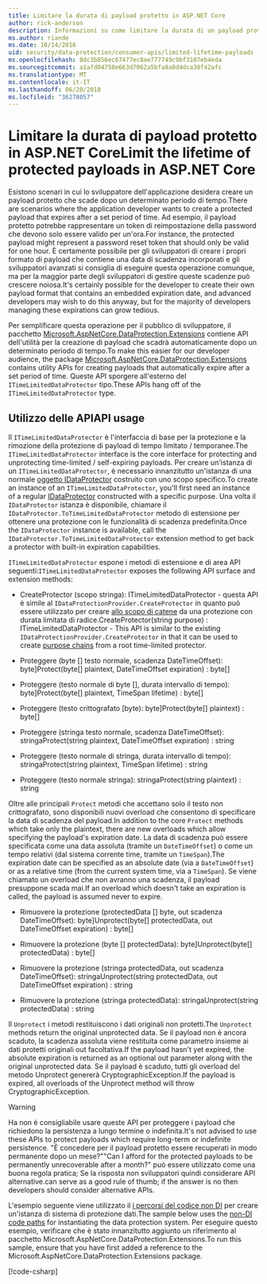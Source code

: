 ```yaml
---
title: Limitare la durata di payload protetto in ASP.NET Core
author: rick-anderson
description: Informazioni su come limitare la durata di un payload protetto utilizzando le API di protezione dei dati di ASP.NET Core.
ms.author: riande
ms.date: 10/14/2016
uid: security/data-protection/consumer-apis/limited-lifetime-payloads
ms.openlocfilehash: 8dc3b856ec67477ec8ae777749c9bf3107eb4eda
ms.sourcegitcommit: a1afd04758e663d7062a5bfa8a0d4dca38f42afc
ms.translationtype: MT
ms.contentlocale: it-IT
ms.lasthandoff: 06/20/2018
ms.locfileid: "36278057"
---
```

# <a name="limit-the-lifetime-of-protected-payloads-in-aspnet-core"></a><span data-ttu-id="e3b8c-103">Limitare la durata di payload protetto in ASP.NET Core</span><span class="sxs-lookup"><span data-stu-id="e3b8c-103">Limit the lifetime of protected payloads in ASP.NET Core</span></span>

<span data-ttu-id="e3b8c-104">Esistono scenari in cui lo sviluppatore dell'applicazione desidera creare un payload protetto che scade dopo un determinato periodo di tempo.</span><span class="sxs-lookup"><span data-stu-id="e3b8c-104">There are scenarios where the application developer wants to create a protected payload that expires after a set period of time.</span></span> <span data-ttu-id="e3b8c-105">Ad esempio, il payload protetto potrebbe rappresentare un token di reimpostazione della password che devono solo essere valido per un'ora.</span><span class="sxs-lookup"><span data-stu-id="e3b8c-105">For instance, the protected payload might represent a password reset token that should only be valid for one hour.</span></span> <span data-ttu-id="e3b8c-106">È certamente possibile per gli sviluppatori di creare i propri formato di payload che contiene una data di scadenza incorporati e gli sviluppatori avanzati si consiglia di eseguire questa operazione comunque, ma per la maggior parte degli sviluppatori di gestire queste scadenze può crescere noiosa.</span><span class="sxs-lookup"><span data-stu-id="e3b8c-106">It's certainly possible for the developer to create their own payload format that contains an embedded expiration date, and advanced developers may wish to do this anyway, but for the majority of developers managing these expirations can grow tedious.</span></span>

<span data-ttu-id="e3b8c-107">Per semplificare questa operazione per il pubblico di sviluppatore, il pacchetto [Microsoft.AspNetCore.DataProtection.Extensions](https://www.nuget.org/packages/Microsoft.AspNetCore.DataProtection.Extensions/) contiene API dell'utilità per la creazione di payload che scadrà automaticamente dopo un determinato periodo di tempo.</span><span class="sxs-lookup"><span data-stu-id="e3b8c-107">To make this easier for our developer audience, the package [Microsoft.AspNetCore.DataProtection.Extensions](https://www.nuget.org/packages/Microsoft.AspNetCore.DataProtection.Extensions/) contains utility APIs for creating payloads that automatically expire after a set period of time.</span></span> <span data-ttu-id="e3b8c-108">Queste API sporgere all'esterno del `ITimeLimitedDataProtector` tipo.</span><span class="sxs-lookup"><span data-stu-id="e3b8c-108">These APIs hang off of the `ITimeLimitedDataProtector` type.</span></span>

## <a name="api-usage"></a><span data-ttu-id="e3b8c-109">Utilizzo delle API</span><span class="sxs-lookup"><span data-stu-id="e3b8c-109">API usage</span></span>

<span data-ttu-id="e3b8c-110">Il `ITimeLimitedDataProtector` è l'interfaccia di base per la protezione e la rimozione della protezione di payload di tempo limitato / temporanee.</span><span class="sxs-lookup"><span data-stu-id="e3b8c-110">The `ITimeLimitedDataProtector` interface is the core interface for protecting and unprotecting time-limited / self-expiring payloads.</span></span> <span data-ttu-id="e3b8c-111">Per creare un'istanza di un `ITimeLimitedDataProtector`, è necessario innanzitutto un'istanza di una normale [oggetto IDataProtector](xref:security/data-protection/consumer-apis/overview) costruito con uno scopo specifico.</span><span class="sxs-lookup"><span data-stu-id="e3b8c-111">To create an instance of an `ITimeLimitedDataProtector`, you'll first need an instance of a regular [IDataProtector](xref:security/data-protection/consumer-apis/overview) constructed with a specific purpose.</span></span> <span data-ttu-id="e3b8c-112">Una volta il `IDataProtector` istanza è disponibile, chiamare il `IDataProtector.ToTimeLimitedDataProtector` metodo di estensione per ottenere una protezione con le funzionalità di scadenza predefinita.</span><span class="sxs-lookup"><span data-stu-id="e3b8c-112">Once the `IDataProtector` instance is available, call the `IDataProtector.ToTimeLimitedDataProtector` extension method to get back a protector with built-in expiration capabilities.</span></span>

<span data-ttu-id="e3b8c-113">`ITimeLimitedDataProtector` espone i metodi di estensione e di area API seguenti:</span><span class="sxs-lookup"><span data-stu-id="e3b8c-113">`ITimeLimitedDataProtector` exposes the following API surface and extension methods:</span></span>

* <span data-ttu-id="e3b8c-114">CreateProtector (scopo stringa): ITimeLimitedDataProtector - questa API è simile al `IDataProtectionProvider.CreateProtector` in quanto può essere utilizzato per creare [allo scopo di catene](xref:security/data-protection/consumer-apis/purpose-strings) da una protezione con durata limitata di radice.</span><span class="sxs-lookup"><span data-stu-id="e3b8c-114">CreateProtector(string purpose) : ITimeLimitedDataProtector - This API is similar to the existing `IDataProtectionProvider.CreateProtector` in that it can be used to create [purpose chains](xref:security/data-protection/consumer-apis/purpose-strings) from a root time-limited protector.</span></span>

* <span data-ttu-id="e3b8c-115">Proteggere (byte [] testo normale, scadenza DateTimeOffset): byte]</span><span class="sxs-lookup"><span data-stu-id="e3b8c-115">Protect(byte[] plaintext, DateTimeOffset expiration) : byte[]</span></span>

* <span data-ttu-id="e3b8c-116">Proteggere (testo normale di byte [], durata intervallo di tempo): byte]</span><span class="sxs-lookup"><span data-stu-id="e3b8c-116">Protect(byte[] plaintext, TimeSpan lifetime) : byte[]</span></span>

* <span data-ttu-id="e3b8c-117">Proteggere (testo crittografato [byte): byte]</span><span class="sxs-lookup"><span data-stu-id="e3b8c-117">Protect(byte[] plaintext) : byte[]</span></span>

* <span data-ttu-id="e3b8c-118">Proteggere (stringa testo normale, scadenza DateTimeOffset): stringa</span><span class="sxs-lookup"><span data-stu-id="e3b8c-118">Protect(string plaintext, DateTimeOffset expiration) : string</span></span>

* <span data-ttu-id="e3b8c-119">Proteggere (testo normale di stringa, durata intervallo di tempo): stringa</span><span class="sxs-lookup"><span data-stu-id="e3b8c-119">Protect(string plaintext, TimeSpan lifetime) : string</span></span>

* <span data-ttu-id="e3b8c-120">Proteggere (testo normale stringa): stringa</span><span class="sxs-lookup"><span data-stu-id="e3b8c-120">Protect(string plaintext) : string</span></span>

<span data-ttu-id="e3b8c-121">Oltre alle principali `Protect` metodi che accettano solo il testo non crittografato, sono disponibili nuovi overload che consentono di specificare la data di scadenza del payload.</span><span class="sxs-lookup"><span data-stu-id="e3b8c-121">In addition to the core `Protect` methods which take only the plaintext, there are new overloads which allow specifying the payload's expiration date.</span></span> <span data-ttu-id="e3b8c-122">La data di scadenza può essere specificata come una data assoluta (tramite un `DateTimeOffset`) o come un tempo relativi (dal sistema corrente time, tramite un `TimeSpan`).</span><span class="sxs-lookup"><span data-stu-id="e3b8c-122">The expiration date can be specified as an absolute date (via a `DateTimeOffset`) or as a relative time (from the current system time, via a `TimeSpan`).</span></span> <span data-ttu-id="e3b8c-123">Se viene chiamato un overload che non avranno una scadenza, il payload presuppone scada mai.</span><span class="sxs-lookup"><span data-stu-id="e3b8c-123">If an overload which doesn't take an expiration is called, the payload is assumed never to expire.</span></span>

* <span data-ttu-id="e3b8c-124">Rimuovere la protezione (protectedData [] byte, out scadenza DateTimeOffset): byte]</span><span class="sxs-lookup"><span data-stu-id="e3b8c-124">Unprotect(byte[] protectedData, out DateTimeOffset expiration) : byte[]</span></span>

* <span data-ttu-id="e3b8c-125">Rimuovere la protezione (byte [] protectedData): byte]</span><span class="sxs-lookup"><span data-stu-id="e3b8c-125">Unprotect(byte[] protectedData) : byte[]</span></span>

* <span data-ttu-id="e3b8c-126">Rimuovere la protezione (stringa protectedData, out scadenza DateTimeOffset): stringa</span><span class="sxs-lookup"><span data-stu-id="e3b8c-126">Unprotect(string protectedData, out DateTimeOffset expiration) : string</span></span>

* <span data-ttu-id="e3b8c-127">Rimuovere la protezione (stringa protectedData): stringa</span><span class="sxs-lookup"><span data-stu-id="e3b8c-127">Unprotect(string protectedData) : string</span></span>

<span data-ttu-id="e3b8c-128">Il `Unprotect` i metodi restituiscono i dati originali non protetti.</span><span class="sxs-lookup"><span data-stu-id="e3b8c-128">The `Unprotect` methods return the original unprotected data.</span></span> <span data-ttu-id="e3b8c-129">Se il payload non è ancora scaduto, la scadenza assoluta viene restituita come parametro insieme ai dati protetti originali out facoltativa.</span><span class="sxs-lookup"><span data-stu-id="e3b8c-129">If the payload hasn't yet expired, the absolute expiration is returned as an optional out parameter along with the original unprotected data.</span></span> <span data-ttu-id="e3b8c-130">Se il payload è scaduto, tutti gli overload del metodo Unprotect genererà CryptographicException.</span><span class="sxs-lookup"><span data-stu-id="e3b8c-130">If the payload is expired, all overloads of the Unprotect method will throw CryptographicException.</span></span>

>[!WARNING]
> <span data-ttu-id="e3b8c-131">Ha non è consigliabile usare queste API per proteggere i payload che richiedono la persistenza a lungo termine o indefinita.</span><span class="sxs-lookup"><span data-stu-id="e3b8c-131">It's not advised to use these APIs to protect payloads which require long-term or indefinite persistence.</span></span> <span data-ttu-id="e3b8c-132">"È concedere per il payload protetto essere recuperati in modo permanente dopo un mese?"</span><span class="sxs-lookup"><span data-stu-id="e3b8c-132">"Can I afford for the protected payloads to be permanently unrecoverable after a month?"</span></span> <span data-ttu-id="e3b8c-133">può essere utilizzato come una buona regola pratica; Se la risposta non sviluppatori quindi considerare API alternative.</span><span class="sxs-lookup"><span data-stu-id="e3b8c-133">can serve as a good rule of thumb; if the answer is no then developers should consider alternative APIs.</span></span>

<span data-ttu-id="e3b8c-134">L'esempio seguente viene utilizzato il [i percorsi del codice non DI](xref:security/data-protection/configuration/non-di-scenarios) per creare un'istanza di sistema di protezione dati.</span><span class="sxs-lookup"><span data-stu-id="e3b8c-134">The sample below uses the [non-DI code paths](xref:security/data-protection/configuration/non-di-scenarios) for instantiating the data protection system.</span></span> <span data-ttu-id="e3b8c-135">Per eseguire questo esempio, verificare che è stato innanzitutto aggiunto un riferimento al pacchetto Microsoft.AspNetCore.DataProtection.Extensions.</span><span class="sxs-lookup"><span data-stu-id="e3b8c-135">To run this sample, ensure that you have first added a reference to the Microsoft.AspNetCore.DataProtection.Extensions package.</span></span>

[!code-csharp[](limited-lifetime-payloads/samples/limitedlifetimepayloads.cs)]
